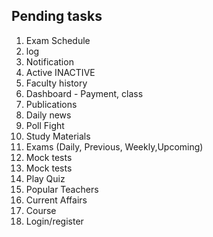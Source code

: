 ## Pending tasks
1. Exam Schedule
2. log
3. Notification
4. Active INACTIVE
5. Faculty history
6. Dashboard -  Payment, class
7. Publications
8. Daily news
9. Poll Fight
10. Study Materials
11. Exams (Daily, Previous, Weekly,Upcoming)
12. Mock tests
13. Mock tests
14. Play Quiz
15. Popular Teachers
16. Current Affairs
17. Course
18. Login/register
